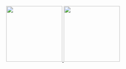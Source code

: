   <p align="left">
  <a href="https://github.com/H7mei">
  <img height="150em" src="https://github-readme-stats-eight-theta.vercel.app/api?username=H7mei&show_icons=true&theme=graywhite&include_all_commits=true&count_private=true"/>
  <img height="150em" src="https://github-readme-stats-eight-theta.vercel.app/api/top-langs/?username=H7mei&layout=compact&langs_count=8&theme=graywhite"/>
  </a>
  </p>
  
